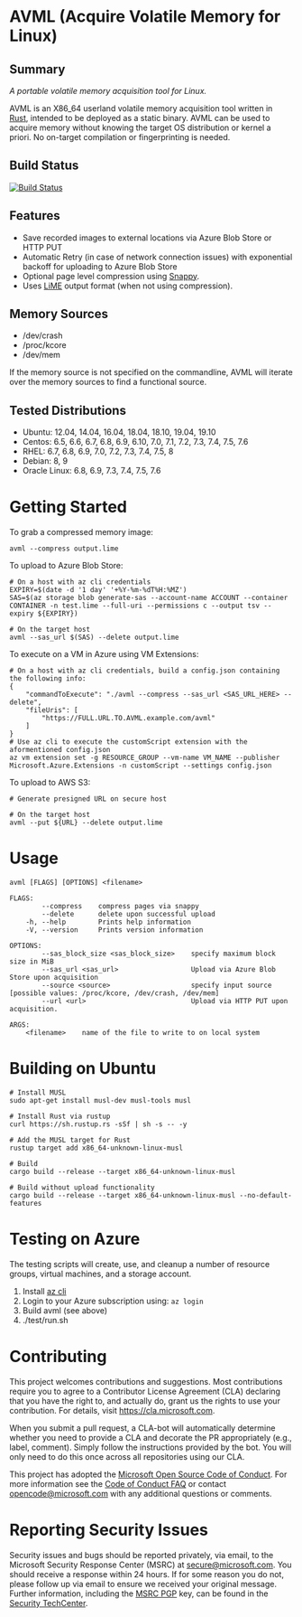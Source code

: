 # AVML (Acquire Volatile Memory for Linux)

## Summary

*A portable volatile memory acquisition tool for Linux.*

AVML is an X86_64 userland volatile memory acquisition tool written in
[Rust](https://www.rust-lang.org/), intended to be deployed as a static binary.
AVML can be used to acquire memory without knowing the target OS distribution
or kernel a priori.  No on-target compilation or fingerprinting is needed.

## Build Status

[![Build Status](https://dev.azure.com/ms/avml/_apis/build/status/microsoft.avml?branchName=master)](https://dev.azure.com/ms/avml/_build/latest?definitionId=157&branchName=master)

## Features
* Save recorded images to external locations via Azure Blob Store or HTTP PUT
* Automatic Retry (in case of network connection issues) with exponential backoff for uploading to Azure Blob Store
* Optional page level compression using [Snappy](https://google.github.io/snappy/).
* Uses [LiME](https://github.com/504ensicsLabs/LiME/) output format (when not using compression).

## Memory Sources
* /dev/crash
* /proc/kcore
* /dev/mem

If the memory source is not specified on the commandline, AVML will iterate over the memory sources to find a functional source.

## Tested Distributions
* Ubuntu: 12.04, 14.04, 16.04, 18.04, 18.10, 19.04, 19.10
* Centos: 6.5, 6.6, 6.7, 6.8, 6.9, 6.10, 7.0, 7.1, 7.2, 7.3, 7.4, 7.5, 7.6
* RHEL: 6.7, 6.8, 6.9, 7.0, 7.2, 7.3, 7.4, 7.5, 8
* Debian: 8, 9
* Oracle Linux: 6.8, 6.9, 7.3, 7.4, 7.5, 7.6

# Getting Started

To grab a compressed memory image:

    avml --compress output.lime

To upload to Azure Blob Store:

    # On a host with az cli credentials
    EXPIRY=$(date -d '1 day' '+%Y-%m-%dT%H:%MZ') 
    SAS=$(az storage blob generate-sas --account-name ACCOUNT --container CONTAINER -n test.lime --full-uri --permissions c --output tsv --expiry ${EXPIRY})

    # On the target host
    avml --sas_url $(SAS) --delete output.lime

To execute on a VM in Azure using VM Extensions:

    # On a host with az cli credentials, build a config.json containing the following info:
    {
        "commandToExecute": "./avml --compress --sas_url <SAS_URL_HERE> --delete",
        "fileUris": [
            "https://FULL.URL.TO.AVML.example.com/avml"
        ]
    }
    # Use az cli to execute the customScript extension with the aformentioned config.json
    az vm extension set -g RESOURCE_GROUP --vm-name VM_NAME --publisher Microsoft.Azure.Extensions -n customScript --settings config.json


To upload to AWS S3:

    # Generate presigned URL on secure host

    # On the target host
    avml --put ${URL} --delete output.lime

# Usage

```
avml [FLAGS] [OPTIONS] <filename>

FLAGS:
        --compress    compress pages via snappy
        --delete      delete upon successful upload
    -h, --help        Prints help information
    -V, --version     Prints version information

OPTIONS:
        --sas_block_size <sas_block_size>    specify maximum block size in MiB
        --sas_url <sas_url>                  Upload via Azure Blob Store upon acquisition
        --source <source>                    specify input source [possible values: /proc/kcore, /dev/crash, /dev/mem]
        --url <url>                          Upload via HTTP PUT upon acquisition.

ARGS:
    <filename>    name of the file to write to on local system
```

# Building on Ubuntu

    # Install MUSL
    sudo apt-get install musl-dev musl-tools musl

    # Install Rust via rustup
    curl https://sh.rustup.rs -sSf | sh -s -- -y

    # Add the MUSL target for Rust
    rustup target add x86_64-unknown-linux-musl

    # Build
    cargo build --release --target x86_64-unknown-linux-musl

    # Build without upload functionality
    cargo build --release --target x86_64-unknown-linux-musl --no-default-features

# Testing on Azure

The testing scripts will create, use, and cleanup a number of resource groups, virtual machines, and a storage account.

1. Install [az cli](https://docs.microsoft.com/en-us/cli/azure/install-azure-cli)
2. Login to your Azure subscription using: `az login`
3. Build avml (see above)
4. ./test/run.sh

# Contributing

This project welcomes contributions and suggestions. Most contributions require you to
agree to a Contributor License Agreement (CLA) declaring that you have the right to,
and actually do, grant us the rights to use your contribution. For details, visit
https://cla.microsoft.com.

When you submit a pull request, a CLA-bot will automatically determine whether you need
to provide a CLA and decorate the PR appropriately (e.g., label, comment). Simply follow the
instructions provided by the bot. You will only need to do this once across all repositories using our CLA.

This project has adopted the [Microsoft Open Source Code of Conduct](https://opensource.microsoft.com/codeofconduct/).
For more information see the [Code of Conduct FAQ](https://opensource.microsoft.com/codeofconduct/faq/)
or contact [opencode@microsoft.com](mailto:opencode@microsoft.com) with any additional questions or comments.

# Reporting Security Issues

Security issues and bugs should be reported privately, via email, to the Microsoft Security
Response Center (MSRC) at [secure@microsoft.com](mailto:secure@microsoft.com). You should
receive a response within 24 hours. If for some reason you do not, please follow up via
email to ensure we received your original message. Further information, including the
[MSRC PGP](https://technet.microsoft.com/en-us/security/dn606155) key, can be found in
the [Security TechCenter](https://technet.microsoft.com/en-us/security/default).
